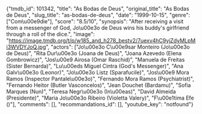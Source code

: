 {"tmdb_id": 101342, "title": "As Bodas de Deus", "original_title": "As Bodas de Deus", "slug_title": "as-bodas-de-deus", "date": "1999-10-15", "genre": ["Com\u00e9die"], "score": "8.5/10", "synopsis": "After receiving a visit from a messenger of God, Jo\u00e3o de Deus wins his buddy's girlfriend through a roll of the dice.", "image": "https://image.tmdb.org/t/p/w185_and_h278_bestv2/7uexv4hC9yjZdyMLpMi3WVDYJoQ.jpg", "actors": ["Jo\u00e3o C\u00e9sar Monteiro (Jo\u00e3o de Deus)", "Rita Dur\u00e3o (Joana de Deus)", "Joana Azevedo (Elena Gombrowicz)", "Jos\u00e9 Airosa (Omar Raschid)", "Manuela de Freitas (Sister Bernarda)", "Lu\u00eds Miguel Cintra (God's Messenger)", "Ana Galv\u00e3o (Leonor)", "Jo\u00e3o Listz (Sparafucile)", "Jos\u00e9 Mora Ramos (Inspector Pantale\u00e3o)", "Fernando Mora Ramos (Psychiatrist)", "Fernando Heitor (Butler Vasconcelos)", "Jean Douchet (Bardamu)", "Sofia Marques (Nun)", "Teresa Negr\u00e3o (In\u00eas)", "David Almeida (Presidente)", "Maria Jo\u00e3o Ribeiro (Violetta Valery)", "F\u00e1tima Efe ()"], "comments": [], "recommandations_id": [], "youtube_key": "notfound"}